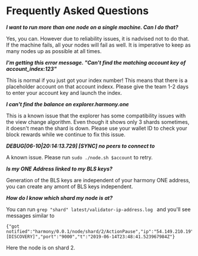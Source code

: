 # Frequently Asked Questions
  
**_I want to run more than one node on a single machine. Can I do that?_**
  
Yes, you can. However due to reliability issues, it is nadvised not to do that. If the machine fails, all your nodes will fail as well. It is imperative to keep as many nodes up as possible at all times.
  

**_I'm getting this error message. "Can't find the matching account key of account_index:123"_**
  
This is normal if you just got your index number! This means that there is a placeholder account on that account indexx. Please give the team 1-2 days to enter your account key and launch the index.
  
**_I can't find the balance on explorer.harmony.one_**
  
This is a known issue that the explorer has some compatibility issues with the view change algorithm. Even though it shows only 3 shards sometimes, it doesn't mean the shard is down. Please use your wallet ID to check your block rewards while we continue to fix this issue.
  
  
**_DEBUG[06-10|20:14:13.729] [SYNC] no peers to connect to_**
  
A known issue. Please run ``` sudo ./node.sh $account ``` to retry.
  

**_Is my ONE Address linked to my BLS keys?_**
  
Generation of the BLS keys are independent of your harmony ONE address, you can create any amont of BLS keys independent.
  

**_How do I know which shard my node is at?_**
  
You can run ```grep "shard" latest/validator-ip-address.log ``` and you'll see messages similar to
```
{"got notified":"harmony/0.0.1/node/shard/2/ActionPause","ip":"54.149.210.19","lvl":"info","msg":"[DISCOVERY]","port":"9000","t":"2019-06-14T23:48:41.523967984Z"}
```
Here the node is on shard 2.
